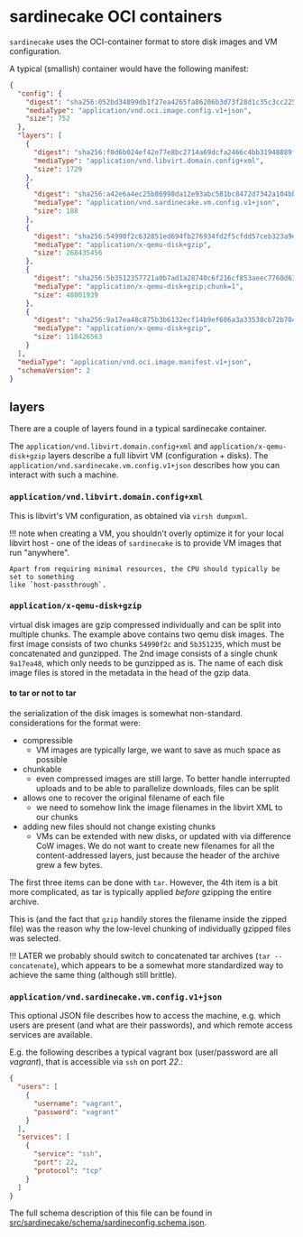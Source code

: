 sardinecake OCI containers
==========================

`sardinecake` uses the OCI-container format to store disk images and VM configuration.

A typical (smallish) container would have the following manifest:

```json
{
  "config": {
    "digest": "sha256:052bd34899db1f27ea4265fa86206b3d73f28d1c35c3cc22596d3b3a5f178471",
    "mediaType": "application/vnd.oci.image.config.v1+json",
    "size": 752
  },
  "layers": [
    {
      "digest": "sha256:f0d6b024ef42e77e8bc2714a69dcfa2466c4bb31948889fd7ef742fe922c0dca",
      "mediaType": "application/vnd.libvirt.domain.config+xml",
      "size": 1729
    },
    {
      "digest": "sha256:a42e6a4ec25b86998da12e93abc581bc8472d7342a104bbcd985ff7e53e60684",
      "mediaType": "application/vnd.sardinecake.vm.config.v1+json",
      "size": 188
    },
    {
      "digest": "sha256:54990f2c632851ed694fb276934fd2f5cfdd57ceb323a9ea1d3ef883a81af5e5",
      "mediaType": "application/x-qemu-disk+gzip",
      "size": 268435456
    },
    {
      "digest": "sha256:5b3512357721a0b7ad1a28740c6f216cf853aeec7760d6336d401beb2b166df2",
      "mediaType": "application/x-qemu-disk+gzip;chunk=1",
      "size": 48001939
    },
    {
      "digest": "sha256:9a17ea48c875b3b6132ecf14b9ef606a3a33538cb72b704169fa867daba80f12",
      "mediaType": "application/x-qemu-disk+gzip",
      "size": 118426563
    }
  ],
  "mediaType": "application/vnd.oci.image.manifest.v1+json",
  "schemaVersion": 2
}
```

## layers

There are a couple of layers found in a typical sardinecake container.

The `application/vnd.libvirt.domain.config+xml` and `application/x-qemu-disk+gzip`
layers describe a full libvirt VM (configuration + disks).
The `application/vnd.sardinecake.vm.config.v1+json` describes how you can
interact with such a machine.

### `application/vnd.libvirt.domain.config+xml`

This is libvirt's VM configuration, as obtained via `virsh dumpxml`.

!!! note
    when creating a VM, you shouldn't overly optimize it for your local libvirt host -
    one of the ideas of `sardinecake` is to provide VM images that run "anywhere".

    Apart from requiring minimal resources, the CPU should typically be set to something
    like `host-passthrough`.

### `application/x-qemu-disk+gzip`

virtual disk images are gzip compressed individually and can be split into multiple chunks.
The example above contains two qemu disk images.
The first image consists of two chunks `54990f2c` and `5b351235`, which must be concatenated
and gunzipped.
The 2nd image consists of a single chunk `9a17ea48`, which only needs to be gunzipped as is.
The name of each disk image files is stored in the metadata in the head of the gzip data.

#### to tar or not to tar
the serialization of the disk images is somewhat non-standard.
considerations for the format were:

- compressible
    - VM images are typically large, we want to save as much space as possible
- chunkable
    - even compressed images are still large.
      To better handle interrupted uploads and to be able to parallelize downloads,
      files can be split
- allows one to recover the original filename of each file
    - we need to somehow link the image filenames in the libvirt XML to our chunks
- adding new files should not change existing chunks
    - VMs can be extended with new disks, or updated with via difference CoW images.
      We do not want to create new filenames for all the content-addressed layers,
      just because the header of the archive grew a few bytes.

The first three items can be done with `tar`.
However, the 4th item is a bit more complicated, as tar is typically applied *before*
gzipping the entire archive.

This is (and the fact that `gzip` handily stores the filename inside the zipped file)
was the reason why the low-level chunking of individually gzipped files was selected.

!!! LATER
    we probably should switch to concatenated tar archives (`tar --concatenate`),
    which appears to be a somewhat more standardized way to achieve the same thing
    (although still brittle).


### `application/vnd.sardinecake.vm.config.v1+json`
This optional JSON file describes how to access the machine,
e.g. which users are present (and what are their passwords),
and which remote access services are available.

E.g. the following describes a typical vagrant box (user/password are all *vagrant*),
that is accessible via `ssh` on port *22*.:

```JSON
{
  "users": [
    {
      "username": "vagrant",
      "password": "vagrant"
    }
  ],
  "services": [
    {
      "service": "ssh",
      "port": 22,
      "protocol": "tcp"
    }
  ]
}
```

The full schema description of this file can be found in
[src/sardinecake/schema/sardineconfig.schema.json](https://git.iem.at/devtools/sardinecake/-/blob/main/src/sardinecake/schema/sardineconfig.schema.json).
